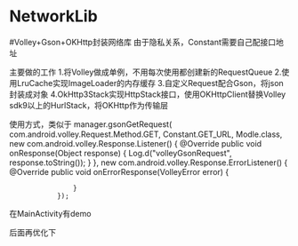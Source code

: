 # NetworkLib
#Volley+Gson+OKHttp封装网络库
由于隐私关系，Constant需要自己配接口地址

主要做的工作
1.将Volley做成单例，不用每次使用都创建新的RequestQueue
2.使用LruCache实现ImageLoader的内存缓存
3.自定义Request配合Gson，将json封装成对象
4.OkHttp3Stack实现HttpStack接口，使用OKHttpClient替换Volley sdk9以上的HurlStack，将OKHttp作为传输层


使用方式，类似于
 manager.gsonGetRequest(
                com.android.volley.Request.Method.GET,
                Constant.GET_URL,
                Modle.class,
                new com.android.volley.Response.Listener() {
                    @Override
                    public void onResponse(Object response) {
                        Log.d("volleyGsonRequest", response.toString());
                    }
                },
                new com.android.volley.Response.ErrorListener() {
                    @Override
                    public void onErrorResponse(VolleyError error) {

                    }
                });
在MainActivity有demo

后面再优化下
